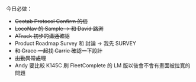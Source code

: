 
今日必做：
- ~~Geotab Protocol Confirm 的信~~
- ~~LocoNav 的 Sample → 和 David 路測~~
- ~~ATrack 初步的溝通確認~~
- Product Roadmap Survey 和 討論 → 我先 SURVEY
- ~~和 Grace 一起找 Carrie 確認一下設計~~
- ~~出勤異常處理~~
- Andy 要比較 K145C 刷 FleetComplete 的 LM 版以後會不會有畫面被拉寬的問題

